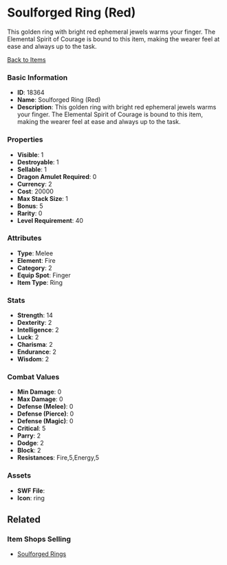 # Soulforged Ring (Red)

This golden ring with bright red ephemeral jewels warms your finger. The Elemental Spirit of Courage is bound to this item, making the wearer feel at ease and always up to the task.

[Back to Items](../items.md)

### Basic Information

- **ID**: 18364
- **Name**: Soulforged Ring (Red)
- **Description**: This golden ring with bright red ephemeral jewels warms your finger. The Elemental Spirit of Courage is bound to this item, making the wearer feel at ease and always up to the task.

### Properties

- **Visible**: 1
- **Destroyable**: 1
- **Sellable**: 1
- **Dragon Amulet Required**: 0
- **Currency**: 2
- **Cost**: 20000
- **Max Stack Size**: 1
- **Bonus**: 5
- **Rarity**: 0
- **Level Requirement**: 40

### Attributes

- **Type**: Melee
- **Element**: Fire
- **Category**: 2
- **Equip Spot**: Finger
- **Item Type**: Ring

### Stats

- **Strength**: 14
- **Dexterity**: 2
- **Intelligence**: 2
- **Luck**: 2
- **Charisma**: 2
- **Endurance**: 2
- **Wisdom**: 2

### Combat Values

- **Min Damage**: 0
- **Max Damage**: 0
- **Defense (Melee)**: 0
- **Defense (Pierce)**: 0
- **Defense (Magic)**: 0
- **Critical**: 5
- **Parry**: 2
- **Dodge**: 2
- **Block**: 2
- **Resistances**: Fire,5,Energy,5

### Assets

- **SWF File**: 
- **Icon**: ring

## Related

### Item Shops Selling

- [Soulforged Rings](../item-shops/604-soulforged-rings.md)

